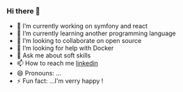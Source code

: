 ### Hi there 👋
- 🔭 I’m currently working on symfony and react
- 🌱 I’m currently learning another programming language
- 👯 I’m looking to collaborate on open source
- 🤔 I’m looking for help with Docker
- 💬 Ask me about soft skills
- :mailbox: How to reach me [linkedin](https://www.linkedin.com/in/amri-amri-302228187/)
- 😄 Pronouns: ...
- ⚡ Fun fact: ...I'm verry happy !


